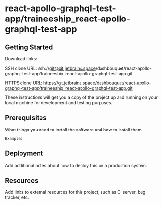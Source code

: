 # react-apollo-graphql-test-app/traineeship_react-apollo-graphql-test-app



## Getting Started

Download links:

SSH clone URL: ssh://git@git.jetbrains.space/dashbouquet/react-apollo-graphql-test-app/traineeship_react-apollo-graphql-test-app.git

HTTPS clone URL: https://git.jetbrains.space/dashbouquet/react-apollo-graphql-test-app/traineeship_react-apollo-graphql-test-app.git



These instructions will get you a copy of the project up and running on your local machine for development and testing purposes.

## Prerequisites

What things you need to install the software and how to install them.

```
Examples
```

## Deployment

Add additional notes about how to deploy this on a production system.

## Resources

Add links to external resources for this project, such as CI server, bug tracker, etc.
